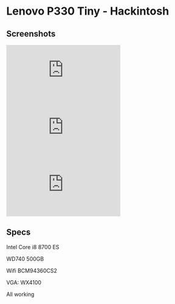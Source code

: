 
# Lenovo P330 Tiny - Hackintosh



## Screenshots
![App Screenshot](https://voz.vn/proxy.php?image=https%3A%2F%2Fscontent.fhan14-1.fna.fbcdn.net%2Fv%2Ft39.30808-6%2F432215890_8000112350018438_7297224010045251022_n.jpg%3F_nc_cat%3D105%26ccb%3D1-7%26_nc_sid%3D5f2048%26_nc_ohc%3DDIuS0BA3CcEAX9PavgG%26_nc_ht%3Dscontent.fhan14-1.fna%26oh%3D00_AfC2AzAlOdytk0QxWp_J2aRW9da1fkGX7jE02pu0CIStBA%26oe%3D66128DBB&hash=dc51719aa2f1e950922bf87ec4781534)
![App Screenshot](https://voz.vn/proxy.php?image=https%3A%2F%2Fscontent.fhan14-1.fna.fbcdn.net%2Fv%2Ft39.30808-6%2F432215106_8000112360018437_8180749052553712154_n.jpg%3Fstp%3Dcp6_dst-jpg%26_nc_cat%3D101%26ccb%3D1-7%26_nc_sid%3D5f2048%26_nc_ohc%3DMkLwTDEvdxYAX-qLcdI%26_nc_ht%3Dscontent.fhan14-1.fna%26oh%3D00_AfAhumOGiZXvxuYV3W25mt9pZvMx0Qgnc4KByHsNYCBs3Q%26oe%3D661290D4&hash=03f752d32237f7f0a0a6ffa7c7f4b2f4)
![App Screenshot](https://voz.vn/proxy.php?image=https%3A%2F%2Fscontent.fhan14-4.fna.fbcdn.net%2Fv%2Ft39.30808-6%2F432211235_8000112640018409_2918050029298520727_n.jpg%3Fstp%3Dcp6_dst-jpg%26_nc_cat%3D102%26ccb%3D1-7%26_nc_sid%3D5f2048%26_nc_ohc%3DgaRdmD6QfHIAX-9nnyu%26_nc_ht%3Dscontent.fhan14-4.fna%26oh%3D00_AfBT-NWhXrH8ck3A_b3kdcUAFeaPkWF_2KVHsNvQoRDOiA%26oe%3D66127487&hash=fed4e08df0be8ba9b5a48afab0224f83)


## Specs

Intel Core i8 8700 ES

WD740 500GB

Wifi BCM94360CS2

VGA: WX4100

All working
